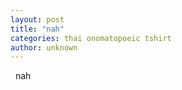 ```yaml
---
layout: post
title: "nah"
categories: thai onomatopoeic tshirt
author: unknown
---
```

&nbsp; nah &nbsp;
